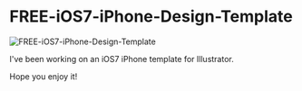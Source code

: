 FREE-iOS7-iPhone-Design-Template
================================

![FREE-iOS7-iPhone-Design-Template](http://tobystereo.com/wp-content/uploads/2013/06/600x430xiPhone-Design-Template-Ready-for-iOS7iphonedesignteamplate.png.pagespeed.ic.FOTI-eAh79.png "FREE-iOS7-iPhone-Design-Template")


I've been working on an iOS7 iPhone template for Illustrator.

Hope you enjoy it!


